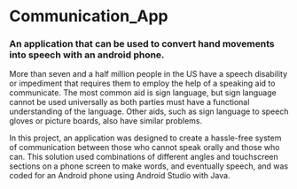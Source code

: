 # Communication_App
### An application that can be used to convert hand movements into speech with an android phone.

More than seven and a half million people in the US have a speech disability or impediment that requires them to employ the help of a speaking aid to communicate. The most common aid is sign language, but sign language cannot be used universally as both parties must have a functional understanding of the language. Other aids, such as sign language to speech gloves or picture boards, also have similar problems. 

In this project, an application was designed to create a hassle-free system of communication between those who cannot speak orally and those who can. This solution used combinations of different angles and touchscreen sections on a phone screen to make words, and eventually speech, and was coded for an Android phone using Android Studio with Java. 
